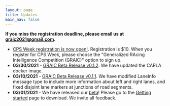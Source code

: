 ```yaml
---
layout: page
title: Updates
main_nav: false
---
```

**If you miss the registration deadline, please email us at [graic2021@gmail.com](mailto:graic2021@gmail.com).**

* [CPS Week registration is now open!](https://cps-iot-week2021.isis.vanderbilt.edu/registration.html). Registration is $10. When you register for CPS Week, please choose the "Generalized RAcing Intelligence Competition (GRAIC)" option to sign up.
* **03/30/2021** - [GRAIC Beta Release v0.1.2](https://github.com/PoPGRI/Race/releases/tag/0.1.2). We have updated the CARLA docker image.
* **03/10/2021** - [GRAIC Beta Release v0.1.1](https://github.com/PoPGRI/Race/releases/tag/0.1.1). We have modified LaneInfo message type to include more information about left and right lanes, and fixed disjoint lane markers at junctions of road segments.
* **03/01/2021** - We have released our [beta](https://github.com/PoPGRI/Race/releases/tag/0.1.0)! Please go to the [Getting started](https://popgri.github.io/Race/installation/) page to download. We invite all feedback.
